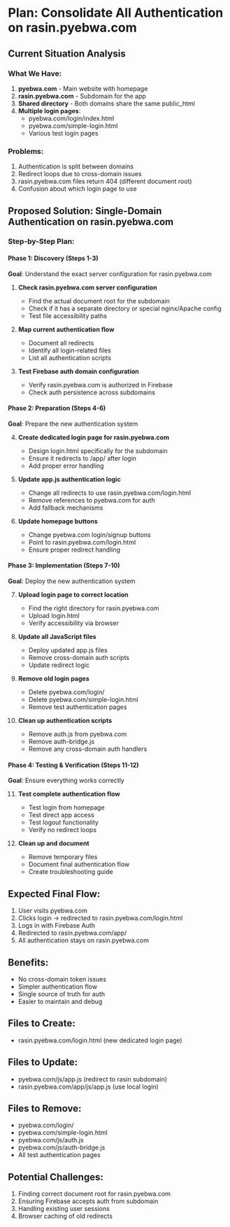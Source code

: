 # Plan: Consolidate All Authentication on rasin.pyebwa.com

## Current Situation Analysis

### What We Have:
1. **pyebwa.com** - Main website with homepage
2. **rasin.pyebwa.com** - Subdomain for the app
3. **Shared directory** - Both domains share the same public_html
4. **Multiple login pages**:
   - pyebwa.com/login/index.html
   - pyebwa.com/simple-login.html
   - Various test login pages

### Problems:
1. Authentication is split between domains
2. Redirect loops due to cross-domain issues
3. rasin.pyebwa.com files return 404 (different document root)
4. Confusion about which login page to use

## Proposed Solution: Single-Domain Authentication on rasin.pyebwa.com

### Step-by-Step Plan:

#### Phase 1: Discovery (Steps 1-3)
**Goal**: Understand the exact server configuration for rasin.pyebwa.com

1. **Check rasin.pyebwa.com server configuration**
   - Find the actual document root for the subdomain
   - Check if it has a separate directory or special nginx/Apache config
   - Test file accessibility paths

2. **Map current authentication flow**
   - Document all redirects
   - Identify all login-related files
   - List all authentication scripts

3. **Test Firebase auth domain configuration**
   - Verify rasin.pyebwa.com is authorized in Firebase
   - Check auth persistence across subdomains

#### Phase 2: Preparation (Steps 4-6)
**Goal**: Prepare the new authentication system

4. **Create dedicated login page for rasin.pyebwa.com**
   - Design login.html specifically for the subdomain
   - Ensure it redirects to /app/ after login
   - Add proper error handling

5. **Update app.js authentication logic**
   - Change all redirects to use rasin.pyebwa.com/login.html
   - Remove references to pyebwa.com for auth
   - Add fallback mechanisms

6. **Update homepage buttons**
   - Change pyebwa.com login/signup buttons
   - Point to rasin.pyebwa.com/login.html
   - Ensure proper redirect handling

#### Phase 3: Implementation (Steps 7-10)
**Goal**: Deploy the new authentication system

7. **Upload login page to correct location**
   - Find the right directory for rasin.pyebwa.com
   - Upload login.html
   - Verify accessibility via browser

8. **Update all JavaScript files**
   - Deploy updated app.js files
   - Remove cross-domain auth scripts
   - Update redirect logic

9. **Remove old login pages**
   - Delete pyebwa.com/login/
   - Delete pyebwa.com/simple-login.html
   - Remove test authentication pages

10. **Clean up authentication scripts**
    - Remove auth.js from pyebwa.com
    - Remove auth-bridge.js
    - Remove any cross-domain auth handlers

#### Phase 4: Testing & Verification (Steps 11-12)
**Goal**: Ensure everything works correctly

11. **Test complete authentication flow**
    - Test login from homepage
    - Test direct app access
    - Test logout functionality
    - Verify no redirect loops

12. **Clean up and document**
    - Remove temporary files
    - Document final authentication flow
    - Create troubleshooting guide

## Expected Final Flow:
1. User visits pyebwa.com
2. Clicks login → redirected to rasin.pyebwa.com/login.html
3. Logs in with Firebase Auth
4. Redirected to rasin.pyebwa.com/app/
5. All authentication stays on rasin.pyebwa.com

## Benefits:
- No cross-domain token issues
- Simpler authentication flow
- Single source of truth for auth
- Easier to maintain and debug

## Files to Create:
- rasin.pyebwa.com/login.html (new dedicated login page)

## Files to Update:
- pyebwa.com/js/app.js (redirect to rasin subdomain)
- rasin.pyebwa.com/app/js/app.js (use local login)

## Files to Remove:
- pyebwa.com/login/
- pyebwa.com/simple-login.html
- pyebwa.com/js/auth.js
- pyebwa.com/js/auth-bridge.js
- All test authentication pages

## Potential Challenges:
1. Finding correct document root for rasin.pyebwa.com
2. Ensuring Firebase accepts auth from subdomain
3. Handling existing user sessions
4. Browser caching of old redirects